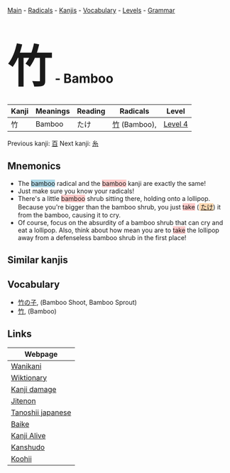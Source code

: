 <style> bigfont {font-size: 100px}</style>
[Main](../README.md) -
[Radicals](../radicals.md) -
[Kanjis](../kanjis.md) -
[Vocabulary](../vocabulary.md) -
[Levels](../levels.md) -
[Grammar](../grammar.md)
# <bigfont> 竹</bigfont> - Bamboo 

| Kanji | Meanings | Reading | Radicals | Level |
| --- | --- | --- | --- | --- |
| 竹 | Bamboo | たけ | [竹](../radicals/竹.md) (Bamboo),  | [Level 4](../levels/wk_level4.md) |

Previous kanji: [百](百.md) Next kanji: [糸](糸.md) 

## Mnemonics
 * The <span style="background-color:#ADD8E6"> bamboo</span> radical and the <span style="background-color:#ffcccb"> bamboo</span> kanji are exactly the same!
* Just make sure you know your radicals!
* There's a little <span style="background-color:#ffcccb"> bamboo</span> shrub sitting there, holding onto a lollipop. Because you're bigger than the bamboo shrub, you just <span style="background-color:#ffcccb"> take</span> (<span style="background-color:#fed8b1"> [たけ](https://jisho.org/search/たけ)</span>) it from the bamboo, causing it to cry.
* Of course, focus on the absurdity of a bamboo shrub that can cry and eat a lollipop. Also, think about how mean you are to <span style="background-color:#ffcccb"> take</span> the lollipop away from a defenseless bamboo shrub in the first place!


## Similar kanjis
 


## Vocabulary
 * [竹の子](../vocabulary/竹.md), (Bamboo Shoot, Bamboo Sprout)
* [竹](../vocabulary/竹.md), (Bamboo)



## Links 

| Webpage |
| --- |
| [Wanikani          ](https://www.wanikani.com/kanji/竹) |
| [Wiktionary        ](https://en.wiktionary.org/wiki/竹) |
| [Kanji damage      ](http://www.kanjidamage.com/kanji/search?utf8=✓&q=竹) |
| [Jitenon           ](https://jitenon.com/kanji/竹) |
| [Tanoshii japanese ](https://www.tanoshiijapanese.com/dictionary/kanji.cfm?k=竹) |
| [Baike             ](https://baike.baidu.com/item/竹) |
| [Kanji Alive       ](https://app.kanjialive.com/竹) |
| [Kanshudo          ](https://www.kanshudo.com/searchmn?q=竹) |
| [Koohii            ](https://kanji.koohii.com/study/kanji/竹) |
